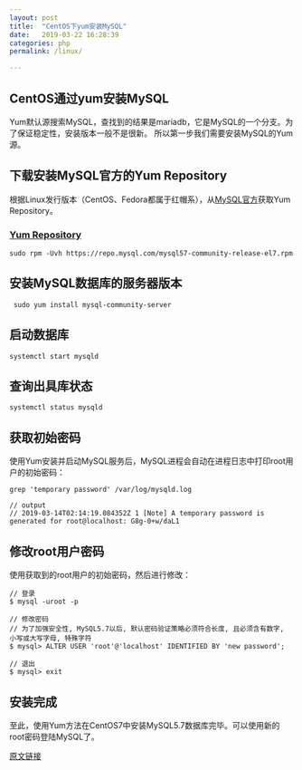 ```yaml
---
layout: post
title:  "CentOS下yum安装MySQL"
date:   2019-03-22 16:28:39
categories: php
permalink: /linux/

---
```

## CentOS通过yum安装MySQL

Yum默认源搜索MySQL，查找到的结果是mariadb，它是MySQL的一个分支。为了保证稳定性，安装版本一般不是很新。 所以第一步我们需要安装MySQL的Yum源。

## 下载安装MySQL官方的Yum Repository

根据Linux发行版本（CentOS、Fedora都属于红帽系），从[MySQL官方](https://dev.mysql.com/downloads/repo/yum/)获取Yum Repository。

### [Yum Repository](https://repo.mysql.com/)

```
sudo rpm -Uvh https://repo.mysql.com/mysql57-community-release-el7.rpm
```

## 安装MySQL数据库的服务器版本

```
 sudo yum install mysql-community-server
```

## 启动数据库

```
systemctl start mysqld
```

## 查询出具库状态

```
systemctl status mysqld
```

## 获取初始密码

使用Yum安装并启动MySQL服务后，MySQL进程会自动在进程日志中打印root用户的初始密码：

```
grep 'temporary password' /var/log/mysqld.log

// output
// 2019-03-14T02:14:19.084352Z 1 [Note] A temporary password is generated for root@localhost: G8g-0+w/daL1
```

## 修改root用户密码

使用获取到的root用户的初始密码，然后进行修改：

```
// 登录
$ mysql -uroot -p

// 修改密码 
// 为了加强安全性, MySQL5.7以后, 默认密码验证策略必须符合长度, 且必须含有数字, 小写或大写字母, 特殊字符
$ mysql> ALTER USER 'root'@'localhost' IDENTIFIED BY 'new password';

// 退出
$ mysql> exit
```

## 安装完成
至此，使用Yum方法在CentOS7中安装MySQL5.7数据库完毕。可以使用新的root密码登陆MySQL了。

[原文链接](https://webtatic.com/tags/mysql/)